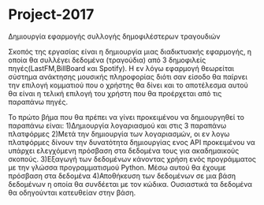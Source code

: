 # Project-2017
Δημιουργία εφαρμογής συλλογής δημοφιλέστερων τραγουδιών


Σκοπός της εργασίας είναι η δημιουργία μιας διαδικτυακής εφαρμογής, η οποία θα συλλέγει δεδομένα (τραγούδια) από 3 δημοφιλείς πηγές(LastFM,BillBoard και Spotify). Η εν λόγω εφαρμογή θεωρείται σύστημα ανάκτησης μουσικής πληροφορίας διότι σαν είσοδο θα παίρνει την επιλογή κομματιού που ο χρήστης θα δίνει και το αποτέλεσμα αυτού θα είναι η τελική επιλογή του χρήστη που θα προέρχεται από τις παραπάνω πηγές.


Το πρώτο βήμα που θα πρέπει να γίνει προκειμένου να δημιουργηθεί το παραπάνω είναι: 
1)Δημιουργία λογαριασμού και στις 3 παραπάνω πλατφόρμες
2)Μετά την δημιουργία των λογαριασμών, οι εν λογω πλατφόρμες δίνουν την δυνατότητα δημιουργίας ενος ΑPI προκειμένου να υπάρχει ελεγχόμενη πρόσβαση στα δεδομένα τους για ακαδημαικούς σκοπούς.
3)Εξαγωγή των δεδομένων κάνοντας χρήση ενός προγράμματος με την γλώσσα προγραμματισμού Python. Μέσω αυτού θα έχουμε πρόσβαση στα δεδομένα
4)Αποθήκευση των δεδομένων σε μια βάση δεδομένων η οποία θα συνδέεται με τον κώδικα. Ουσιαστικά τα δεδομένα θα οδηγούνται κατευθείαν στην βάση.
